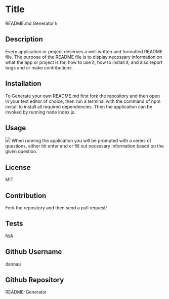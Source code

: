 
  # Title
  README.md Generator
k
  ## Description
  Every application or project deserves a well written and formatted README file. The purpose of the README file is to display necessary information on what the app or project is for, how to use it, how to install it, and also report bugs and or make contributions.

  ## Installation
  To Generate your own README.md first fork the repository and then open in your text editor of choice, then run a terminal with the command of npm install to install all required dependencies. Then the application can be invoked by running node index.js.

  ## Usage
  ![](readme-generator.gif)
  When running the application you will be prompted with a series of questions, either hit enter and or fill out necessary information based on the given question.

  ## License
  MIT

  ## Contribution
  Fork the repository and then send a pull request!

  ## Tests
  N/A

  ## Github Username
  dannau

  ## Github Repository
  README-Generator
  